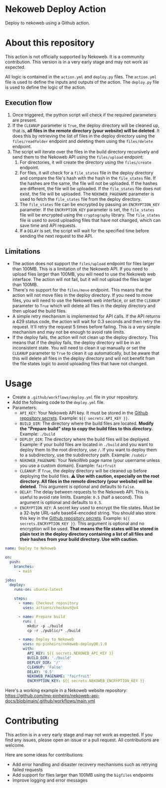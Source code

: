 # Nekoweb Deploy Action

Deploy to nekoweb using a Github action.

# About this repository

This action is not officially supported by Nekoweb. It is a community contribution. This version is in a very early stage and may not work as expected.

All logic is contained in the `action.yml` and `deploy.py` files. The `action.yml` file is used to define the inputs and outputs of the action. The `deploy.py` file is used to define the logic of the action.

## Execution flow

1. Once triggered, the python script will check if the required parameters are present.
1. If the `CLEANUP` parameter is `True`, the deploy directory will be cleaned up, that is, **all files in the remote directory (your website) will be deleted**. It does this by retrieving the list of files in the deploy directory using the `files/readfolder` endpoint and deleting them using the `files/delete` endpoint.
1. The script will iterate over the files in the build directory recursively and send them to the Nekoweb API using the `files/upload` endpoint: 
    1. For directories, it will create the directory using the `files/create` endpoint.
    1. For files, it will check for a `file_states` file in the deploy directory and compare the file's hash with the hash in the `file_states` file. If the hashes are the same, the file will not be uploaded. If the hashes are different, the file will be uploaded. If the `file_states` file does not exist, the file will be uploaded. The `NEKOWEB_PAGENAME` parameter is used to fetch the `file_states` file from the deploy directory. 
    1. The `file_states` file can be encrypted by passing an `ENCRYPTION_KEY` parameter. If the `ENCRYPTION_KEY` parameter is set, the `file_states` file will be encrypted using the `cryptography` library. The `file_states` file is used to avoid uploading files that have not changed, which can save time and API requests. 
    1. If a `DELAY` is set, the script will wait for the specified time before sending the next request to the API.

## Limitations

- The action does not support the `files/upload` endpoint for files larger than 100MB. This is a limitation of the Nekoweb API. If you need to upload files larger than 100MB, you will need to use the Nekoweb web interface. The action will not fail, but it will not upload the files larger than 100MB.
- There's no support for the `files/move` endpoint. This means that the action will not move files in the deploy directory. If you need to move files, you will need to use the Nekoweb web interface, or set the `CLEANUP` parameter to `True` which will delete all files in the deploy directory and then upload the build files.
- A simple retry mechanism is implemented for API calls. If the API returns a 429 status code, the action will wait for 0.3 seconds and then retry the request. It'll retry the request 5 times before failing. This is a very simple mechanism and may not be enough to avoid rate limits.
- If the deploy fails, the action will not clean up the deploy directory. This means that if the deploy fails, the deploy directory will be in an inconsistent state. You will need to clean it up manually or set the `CLEANUP` parameter to `True` to clean it up automatically, but be aware that this will delete all files in the deploy directory and will not benefit from the file states logic to avoid uploading files that have not changed.

# Usage

- Create a `.github/workflows/deploy.yml` file in your repository.
- Add the following code to the `deploy.yml` file.
- Parameters:
  - `API_KEY`: Your Nekoweb API key. It must be stored in the [Github repository secrets](https://docs.github.com/en/actions/security-guides/using-secrets-in-github-actions). Example: `${{ secrets.API_KEY }}`.
  - `BUILD_DIR`: The directory where the build files are located. **Modify the "Prepare build" step to copy the build files to this directory.** Example: `./build`
  - `DEPLOY_DIR`: The directory where the build files will be deployed. Example: if your build files are located in `./build` and you want to deploy them to the root directory, use `/`. If you want to deploy them to a subdirectory, use the subdirectory path. Example: `/subdir`
  - `NEKOWEB_PAGENAME`: Your NekoWeb page name (your username unless you use a custom domain). Example: `fairfruit`
  - `CLEANUP`: If `True`, the deploy directory will be cleaned up before deploying the build files. **⚠ Use with caution, especially on the root directory. All files in the remote directory (your website) will be deleted.** This argument is optional and defaults to `False`.
  - `DELAY`: The delay between requests to the Nekoweb API. This is useful to avoid rate limits. Example: `0.5` (half a second). This argument is optional and defaults to `0.5`.
  - `ENCRYPTION_KEY`: A secret key used to encrypt the file states. Must be a 32-byte URL-safe base64-encoded string. You should also store this key in the [Github repository secrets](https://docs.github.com/en/actions/security-guides/using-secrets-in-github-actions). Example: `${{ secrets.ENCRYPTION_KEY }}`. This argument is optional and no encryption will be used. **That means the file states will be stored in plain text in the deploy directory containing a list of all files and their hashes from your build directory. Use with caution.**

```yaml
name: Deploy to Nekoweb

on:
  push:
    branches:
      - main

jobs:
  deploy:
    runs-on: ubuntu-latest
    
    steps:
      - name: Checkout repository
        uses: actions/checkout@v4

      - name: Prepare build
        run: |
          mkdir -p ./build
          cp -r ./public/* ./build

      - name: Deploy to Nekoweb
        uses: mp-pinheiro/nekoweb-deploy@0.1.0
        with:
          API_KEY: ${{ secrets.NEKOWEB_API_KEY }}
          BUILD_DIR: './build'
          DEPLOY_DIR: '/'
          CLEANUP: 'False'
          DELAY: '0.5'
          NEKOWEB_PAGENAME: 'fairfruit'
          ENCRYPTION_KEY: ${{ secrets.NEKOWEB_ENCRYPTION_KEY }}
```

Here's a working example in a Nekoweb website repository: https://github.com/mp-pinheiro/nekoweb-api-docs/blob/main/.github/workflows/main.yml

# Contributing

This action is in a very early stage and may not work as expected. If you find any issues, please open an issue or a pull request. All contributions are welcome. 

Here are some ideas for contributions:

- Add error handling and disaster recovery mechanisms such as retrying failed requests
- Add support for files larger than 100MB using the `bigfiles` endpoints
- Improve logging and error messages
